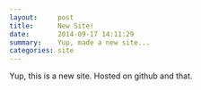 ```yaml
---
layout:     post
title:      New Site!
date:       2014-09-17 14:11:29
summary:    Yup, made a new site...
categories: site
---
```


Yup, this is a new site. Hosted on github and that.
